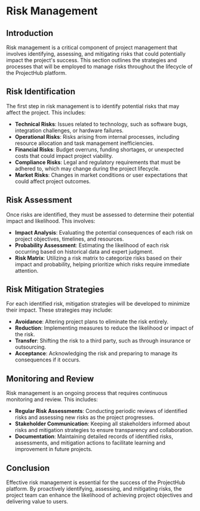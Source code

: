 # Risk Management

## Introduction

Risk management is a critical component of project management that involves identifying, assessing, and mitigating risks that could potentially impact the project's success. This section outlines the strategies and processes that will be employed to manage risks throughout the lifecycle of the ProjectHub platform.

## Risk Identification

The first step in risk management is to identify potential risks that may affect the project. This includes:

- **Technical Risks**: Issues related to technology, such as software bugs, integration challenges, or hardware failures.
- **Operational Risks**: Risks arising from internal processes, including resource allocation and task management inefficiencies.
- **Financial Risks**: Budget overruns, funding shortages, or unexpected costs that could impact project viability.
- **Compliance Risks**: Legal and regulatory requirements that must be adhered to, which may change during the project lifecycle.
- **Market Risks**: Changes in market conditions or user expectations that could affect project outcomes.

## Risk Assessment

Once risks are identified, they must be assessed to determine their potential impact and likelihood. This involves:

- **Impact Analysis**: Evaluating the potential consequences of each risk on project objectives, timelines, and resources.
- **Probability Assessment**: Estimating the likelihood of each risk occurring based on historical data and expert judgment.
- **Risk Matrix**: Utilizing a risk matrix to categorize risks based on their impact and probability, helping prioritize which risks require immediate attention.

## Risk Mitigation Strategies

For each identified risk, mitigation strategies will be developed to minimize their impact. These strategies may include:

- **Avoidance**: Altering project plans to eliminate the risk entirely.
- **Reduction**: Implementing measures to reduce the likelihood or impact of the risk.
- **Transfer**: Shifting the risk to a third party, such as through insurance or outsourcing.
- **Acceptance**: Acknowledging the risk and preparing to manage its consequences if it occurs.

## Monitoring and Review

Risk management is an ongoing process that requires continuous monitoring and review. This includes:

- **Regular Risk Assessments**: Conducting periodic reviews of identified risks and assessing new risks as the project progresses.
- **Stakeholder Communication**: Keeping all stakeholders informed about risks and mitigation strategies to ensure transparency and collaboration.
- **Documentation**: Maintaining detailed records of identified risks, assessments, and mitigation actions to facilitate learning and improvement in future projects.

## Conclusion

Effective risk management is essential for the success of the ProjectHub platform. By proactively identifying, assessing, and mitigating risks, the project team can enhance the likelihood of achieving project objectives and delivering value to users.